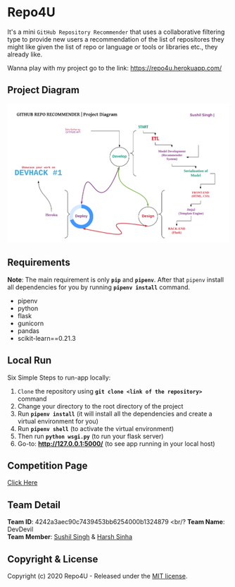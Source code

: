 # Repo4U

It's a mini ``GitHub Repository Recommender`` that uses a collaborative filtering type to provide new users a recommendation of the list of repositores they might like given the list of repo or language or tools or libraries etc., they already like.

Wanna play with my project go to the link: https://repo4u.herokuapp.com/

## Project Diagram

![images](assets/project-diagram.png)

## Requirements

**Note**: The main requirement is only **``pip``** and **``pipenv``**. After that ``pipenv`` install all dependencies for you by running **``pipenv install``** command.

+ pipenv
+ python
+ flask
+ gunicorn
+ pandas
+ scikit-learn==0.21.3

## Local Run

Six Simple Steps to run-app locally:
  1. ``Clone`` the repository using **``git clone <link of the repository> ``** command
  2. Change your directory to the root directory of the project
  3. Run **``pipenv install``** (it will install all the dependencies and create a virtual environment for you)
  4. Run **``pipenv shell``** (to activate the virtual environment)
  5. Then run **``python wsgi.py``** (to run your flask server)
  6. Go-to: **http://127.0.0.1:5000/** (to see app running in your local host)

## Competition Page
[Click Here](https://devhacks.deta.dev/challenge)

## Team Detail

**Team ID**: 4242a3aec90c7439453bb6254000b1324879 <br/?
**Team Name**: DevDevil <br/>
**Team Member**: [Sushil Singh](https://github.com/OddExtension5) & [Harsh Sinha](https://github.com/justarandomcontributor)

## Copyright & License
Copyright (c) 2020 Repo4U - Released under the [MIT license](https://github.com/OddExtension5/repo-recommender/blob/master/LICENSE). 

